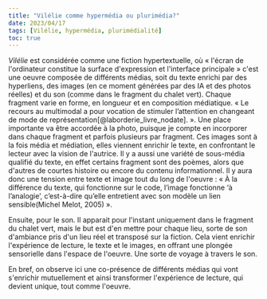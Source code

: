 ```yaml
---
title: "Vilélie comme hypermédia ou plurimédia?"
date: 2023/04/17
tags: [Vilélie, hypermédia, plurimédialité]
toc: true
---
```


*Vilélie* est considérée comme une fiction hypertextuelle, où « l'écran de l'ordinateur constitue la surface d'expression et l'interface principale » c'est une oeuvre composée de différents médias, soit du texte enrichi par des hyperliens, des images (en ce moment générées par des IA et des photos réelles) et du son (comme dans le fragment du chalet vert). Chaque fragment varie en forme, en longueur et en composition médiatique. « Le recours au multimodal a pour vocation de stimuler l’attention en changeant de mode de
représentation[@laborderie_livre_nodate]. ». Une place importante va être accordée à la photo, puisque je compte en incorporer dans chaque fragment et parfois plusieurs par fragment. Ces images sont à la fois média et médiation, elles viennent  enrichir le texte, en confrontant le lecteur avec la vision de l'autrice. Il y a aussi une variété de sous-média qualifié du texte, en effet certains fragment sont des poèmes, alors que d'autres de courtes histoire ou encore du contenu informationnel. Il y aura donc une tension entre texte et image tout du long de l'oeuvre : « À la différence du
texte, qui fonctionne sur le code, l’image fonctionne ‘à l’analogie’, c’est-à-dire qu’elle
entretient avec son modèle un lien sensible(Michel Melot, 2005) ».

Ensuite, pour le son. Il apparait pour l'instant uniquement dans le fragment du chalet vert, mais le but est d'en mettre pour chaque lieu, sorte de son d'ambiance pris d'un lieu réel et transposé sur la fiction. Cela vient enrichir l'expérience de lecture, le texte et le images, en offrant une plongée sensorielle dans l'espace de l'oeuvre. Une sorte de voyage à travers le son. 

En bref, on observe ici une co-présence de différents médias qui vont s'enrichir mutuellement et ainsi transformer l'expérience de lecture, qui devient unique, tout comme l'oeuvre. 